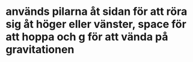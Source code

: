 # används pilarna åt sidan för att röra sig åt höger eller vänster, space för att hoppa och g för att vända på gravitationen
